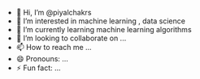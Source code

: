 - 👋 Hi, I’m @piyalchakrs
- 👀 I’m interested in machine learning , data science 
- 🌱 I’m currently learning machine learning algorithms
- 💞️ I’m looking to collaborate on ...
- 📫 How to reach me ...
- 😄 Pronouns: ...
- ⚡ Fun fact: ...

<!---
piyalchakrs/piyalchakrs is a ✨ special ✨ repository because its `README.md` (this file) appears on your GitHub profile.
You can click the Preview link to take a look at your changes.
--->
